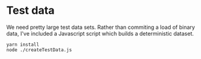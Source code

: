 # Test data

We need pretty large test data sets.  Rather than commiting a load of binary data, I've included a Javascript script which builds a deterministic dataset.

```
yarn install
node ./createTestData.js
```